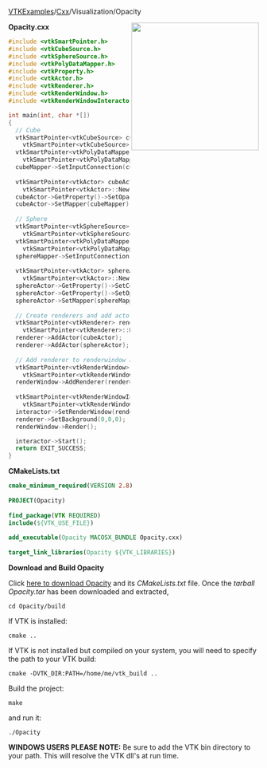 [VTKExamples](Home)/[Cxx](Cxx)/Visualization/Opacity

<img align="right" src="https://github.com/lorensen/VTKExamples/raw/master/Testing/Baseline/Visualization/TestOpacity.png" width="256" />

**Opacity.cxx**
```c++
#include <vtkSmartPointer.h>
#include <vtkCubeSource.h>
#include <vtkSphereSource.h>
#include <vtkPolyDataMapper.h>
#include <vtkProperty.h>
#include <vtkActor.h>
#include <vtkRenderer.h>
#include <vtkRenderWindow.h>
#include <vtkRenderWindowInteractor.h>

int main(int, char *[])
{ 
  // Cube
  vtkSmartPointer<vtkCubeSource> cubeSource = 
    vtkSmartPointer<vtkCubeSource>::New();
  vtkSmartPointer<vtkPolyDataMapper> cubeMapper = 
    vtkSmartPointer<vtkPolyDataMapper>::New();
  cubeMapper->SetInputConnection(cubeSource->GetOutputPort());
  
  vtkSmartPointer<vtkActor> cubeActor = 
    vtkSmartPointer<vtkActor>::New();
  cubeActor->GetProperty()->SetOpacity(0.5);
  cubeActor->SetMapper(cubeMapper);
  
  // Sphere
  vtkSmartPointer<vtkSphereSource> sphereSource = 
    vtkSmartPointer<vtkSphereSource>::New();
  vtkSmartPointer<vtkPolyDataMapper> sphereMapper = 
    vtkSmartPointer<vtkPolyDataMapper>::New();
  sphereMapper->SetInputConnection(sphereSource->GetOutputPort());
  
  vtkSmartPointer<vtkActor> sphereActor = 
    vtkSmartPointer<vtkActor>::New();
  sphereActor->GetProperty()->SetColor(0.5,1,0.5);
  sphereActor->GetProperty()->SetOpacity(0.5);
  sphereActor->SetMapper(sphereMapper);
  
  // Create renderers and add actors of plane and cube
  vtkSmartPointer<vtkRenderer> renderer = 
    vtkSmartPointer<vtkRenderer>::New();
  renderer->AddActor(cubeActor);
  renderer->AddActor(sphereActor);
  
  // Add renderer to renderwindow and render
  vtkSmartPointer<vtkRenderWindow> renderWindow = 
    vtkSmartPointer<vtkRenderWindow>::New();
  renderWindow->AddRenderer(renderer);
  
  vtkSmartPointer<vtkRenderWindowInteractor> interactor = 
    vtkSmartPointer<vtkRenderWindowInteractor>::New();
  interactor->SetRenderWindow(renderWindow);
  renderer->SetBackground(0,0,0);
  renderWindow->Render();

  interactor->Start();
  return EXIT_SUCCESS;
}
```
**CMakeLists.txt**
```cmake
cmake_minimum_required(VERSION 2.8)
 
PROJECT(Opacity)
 
find_package(VTK REQUIRED)
include(${VTK_USE_FILE})
 
add_executable(Opacity MACOSX_BUNDLE Opacity.cxx)
 
target_link_libraries(Opacity ${VTK_LIBRARIES})
```

**Download and Build Opacity**

Click [here to download Opacity](https://github.com/lorensen/VTKWikiExamplesTarballs/raw/master/Opacity.tar) and its *CMakeLists.txt* file.
Once the *tarball Opacity.tar* has been downloaded and extracted,
```
cd Opacity/build 
```
If VTK is installed:
```
cmake ..
```
If VTK is not installed but compiled on your system, you will need to specify the path to your VTK build:
```
cmake -DVTK_DIR:PATH=/home/me/vtk_build ..
```
Build the project:
```
make
```
and run it:
```
./Opacity
```
**WINDOWS USERS PLEASE NOTE:** Be sure to add the VTK bin directory to your path. This will resolve the VTK dll's at run time.

